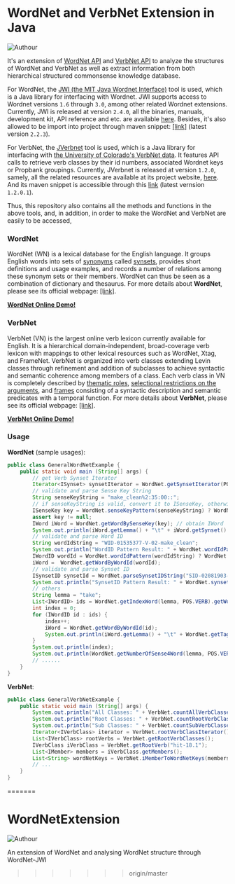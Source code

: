 # WordNet and VerbNet Extension in Java

![Authour](https://img.shields.io/badge/Author-Zhang%20Hao%20(Isaac%20Changhau)-blue.svg)

It's an extension of [WordNet API](https://projects.csail.mit.edu/jwi/) and [VerbNet API](http://projects.csail.mit.edu/jverbnet/) to analyze the structures of WordNet and VerbNet as well as extract information from both hierarchical structured commonsense knowledge database.

For WordNet, the [JWI (the MIT Java Wordnet Interface)](https://projects.csail.mit.edu/jwi/) tool is used, which is a Java library for interfacing with Wordnet. JWI supports access to Wordnet versions `1.6` through `3.0`, among other related Wordnet extensions. Currently, JWI is released at version `2.4.0`, all the binaries, manuals, development kit, API reference and etc. are available [here](https://projects.csail.mit.edu/jwi/). Besides, it's also allowed to be import into project through maven snippet: [[link]](https://mvnrepository.com/artifact/edu.mit/jwi) (latest version `2.2.3`).

For VerbNet, the [JVerbnet](http://projects.csail.mit.edu/jverbnet/) tool is used, which is a Java library for interfacing with [the University of Colorado's VerbNet data](https://verbs.colorado.edu/verbnet/). It features API calls to retrieve verb classes by their id numbers, associated Wordnet keys or Propbank groupings. Currently, JVerbnet is released at version `1.2.0`, samely, all the related resources are available at its project website, [here](http://projects.csail.mit.edu/jverbnet/). And its maven snippet is accessible through this [link](https://mvnrepository.com/artifact/edu.mit/jverbnet) (latest vernsion `1.2.0.1`).

Thus, this repository also contains all the methods and functions in the above tools, and, in addition, in order to make the WordNet and VerbNet are easily to be accessed, 

### WordNet
WordNet (WN) is a lexical database for the English language. It groups English words into sets of [synonyms](https://en.wikipedia.org/wiki/Synonyms) called [synsets](https://en.wikipedia.org/wiki/Synsets), provides short definitions and usage examples, and records a number of relations among these synonym sets or their members. WordNet can thus be seen as a combination of dictionary and thesaurus. For more details about **WordNet**, please see its official webpage: [[link]](https://wordnet.princeton.edu).

[**WordNet Online Demo!**](http://wordnetweb.princeton.edu/perl/webwn)


### VerbNet
VerbNet (VN) is the largest online verb lexicon currently available for English. It is a hierarchical domain-independent, broad-coverage verb lexicon with mappings to other lexical resources such as WordNet, Xtag, and FrameNet. VerbNet is organized into verb classes extending Levin classes through refinement and addition of subclasses to achieve syntactic and semantic coherence among members of a class. Each verb class in VN is completely described by [thematic roles](http://verbs.colorado.edu/~mpalmer/projects/verbnet.html#thetaroles), [selectional restrictions on the arguments](http://verbs.colorado.edu/~mpalmer/projects/verbnet.html#selrestr), and [frames](http://verbs.colorado.edu/~mpalmer/projects/verbnet.html#frames) consisting of a syntactic description and semantic predicates with a temporal function. For more details about **VerbNet**, please see its official webpage: [[link]](http://verbs.colorado.edu/~mpalmer/projects/verbnet.html).

[**VerbNet Online Demo!**](https://verbs.colorado.edu/verb-index/)

### Usage
**WordNet** (sample usages):
```java
public class GeneralWordNetExample {
    public static void main (String[] args) {
        // get Verb Synset Iterator
        Iterator<ISynset> synsetIterator = WordNet.getSynsetIterator(POS.VERB);
        // validate and parse Sense Key String
        String senseKeyString = "make_clean%2:35:00::";
        // if senseKeyString is valid, convert it to ISenseKey, otherwise null
        ISenseKey key = WordNet.senseKeyPattern(senseKeyString) ? WordNet.parseSenseKeyString(senseKeyString) : null;
        assert key != null;
        IWord iWord = WordNet.getWordBySenseKey(key); // obtain IWord
        System.out.println(iWord.getLemma() + "\t" + iWord.getSynset() + "\t" + iWord.getLexicalID() + "...");
        // validate and parse Word ID
        String wordIdString = "WID-01535377-V-02-make_clean";
        System.out.println("WordID Pattern Result: " + WordNet.wordIdPattern(wordIdString));
        IWordID wordId = WordNet.wordIdPattern(wordIdString) ? WordNet.parseIWordIDString(wordIdString) : null;
        iWord =  WordNet.getWordByWordId(wordId);
        // validate and parse Synset ID
        ISynsetID synsetId = WordNet.parseSynsetIDString("SID-02081903-V");
        System.out.println("SynsetID Pattern Result: " + WordNet.synsetIdPattern("SID-02081903-V"));
        // others
        String lemma = "take";
        List<IWordID> ids = WordNet.getIndexWord(lemma, POS.VERB).getWordIDs();
        int index = 0;
        for (IWordID id : ids) {
            index++;
            iWord = WordNet.getWordByWordId(id);
            System.out.println(iWord.getLemma() + "\t" + WordNet.getTagCount4IWord(iWord) + "\t" + WordNet.getSenseNumber4IWord(iWord));
        }
        System.out.println(index);
        System.out.println(WordNet.getNumberOfSense4Word(lemma, POS.VERB));
        // ......
    }
}
```

**VerbNet**:
```java
public class GeneralVerbNetExample {
    public static void main (String[] args) {
        System.out.println("All Classes: " + VerbNet.countAllVerbClasses());
        System.out.println("Root Classes: " + VerbNet.countRootVerbClasses());
        System.out.println("Sub Classes: " + VerbNet.countSubVerbClasses());
        Iterator<IVerbClass> iterator = VerbNet.rootVerbClassIterator(); // get IVerbClass iterator
        List<IVerbClass> rootVerbs = VerbNet.getRootVerbClasses();
        IVerbClass iVerbClass = VerbNet.getRootVerb("hit-18.1");
        List<IMember> members = iVerbClass.getMembers();
        List<String> wordNetKeys = VerbNet.iMemberToWordNetKeys(members.get(0)); 
        // ...
    }
}
```
=======
# WordNetExtension

![Authour](https://img.shields.io/badge/Author-Zhang%20Hao%20(Isaac%20Changhau)-blue.svg)

An extension of WordNet and analysing WordNet structure through WordNet-JWI
>>>>>>> origin/master
